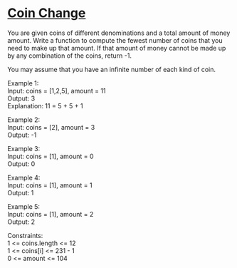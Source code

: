 # [Coin Change](https://leetcode.com/problems/coin-change/)

You are given coins of different denominations and a total amount of money amount. Write a function to compute the fewest number of coins that you need to make up that amount. If that amount of money cannot be made up by any combination of the coins, return -1.  

You may assume that you have an infinite number of each kind of coin.  

Example 1:  
Input: coins = [1,2,5], amount = 11  
Output: 3  
Explanation: 11 = 5 + 5 + 1  

Example 2:  
Input: coins = [2], amount = 3  
Output: -1  

Example 3:  
Input: coins = [1], amount = 0  
Output: 0  

Example 4:  
Input: coins = [1], amount = 1  
Output: 1  

Example 5:  
Input: coins = [1], amount = 2   
Output: 2                       
  
Constraints:  
1 <= coins.length <= 12  
1 <= coins[i] <= 231 - 1  
0 <= amount <= 104         